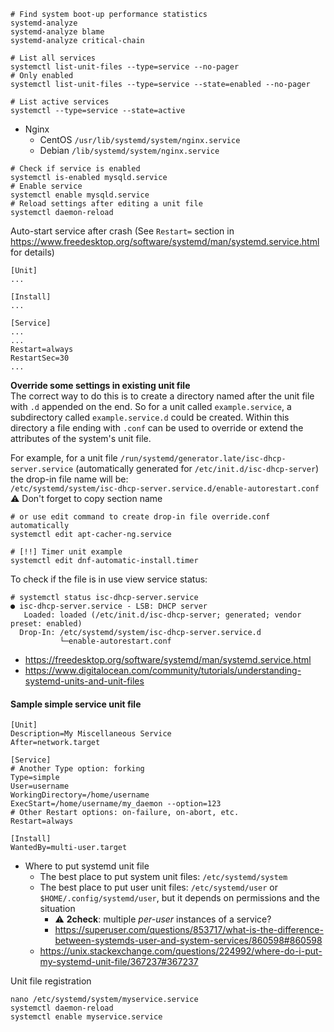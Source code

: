 ```shell
# Find system boot-up performance statistics
systemd-analyze
systemd-analyze blame
systemd-analyze critical-chain

# List all services
systemctl list-unit-files --type=service --no-pager
# Only enabled
systemctl list-unit-files --type=service --state=enabled --no-pager

# List active services
systemctl --type=service --state=active
```

* Nginx
    * CentOS `/usr/lib/systemd/system/nginx.service`
    * Debian `/lib/systemd/system/nginx.service`

```shell
# Check if service is enabled
systemctl is-enabled mysqld.service
# Enable service
systemctl enable mysqld.service
# Reload settings after editing a unit file
systemctl daemon-reload
```

Auto-start service after crash (See `Restart=` section in https://www.freedesktop.org/software/systemd/man/systemd.service.html for details)
```
[Unit]
...

[Install]
...

[Service]
...
...
Restart=always
RestartSec=30
...
```

**Override some settings in existing unit file**<br>
The correct way to do this is to create a directory named after the unit file with `.d` appended on the end. So for a unit called `example.service`, a subdirectory called `example.service.d` could be created. Within this directory a file ending with `.conf` can be used to override or extend the attributes of the system's unit file.

For example, for a unit file `/run/systemd/generator.late/isc-dhcp-server.service` (automatically generated for `/etc/init.d/isc-dhcp-server`) the drop-in file name will be:<br>
`/etc/systemd/system/isc-dhcp-server.service.d/enable-autorestart.conf`<br>
:warning: Don't forget to copy section name
```shell
# or use edit command to create drop-in file override.conf automatically
systemctl edit apt-cacher-ng.service

# [!!] Timer unit example
systemctl edit dnf-automatic-install.timer
```

To check if the file is in use view service status:
```
# systemctl status isc-dhcp-server.service
● isc-dhcp-server.service - LSB: DHCP server
   Loaded: loaded (/etc/init.d/isc-dhcp-server; generated; vendor preset: enabled)
  Drop-In: /etc/systemd/system/isc-dhcp-server.service.d
           └─enable-autorestart.conf
```
* https://freedesktop.org/software/systemd/man/systemd.service.html
* https://www.digitalocean.com/community/tutorials/understanding-systemd-units-and-unit-files

#### Sample simple service unit file
```
[Unit]
Description=My Miscellaneous Service
After=network.target

[Service]
# Another Type option: forking
Type=simple
User=username
WorkingDirectory=/home/username
ExecStart=/home/username/my_daemon --option=123
# Other Restart options: on-failure, on-abort, etc.
Restart=always

[Install]
WantedBy=multi-user.target
```
* Where to put systemd unit file
    * The best place to put system unit files: `/etc/systemd/system`
    * The best place to put user unit files: `/etc/systemd/user` or `$HOME/.config/systemd/user`, but it depends on permissions and the situation
        * :warning: **2check**: multiple *per-user* instances of a service?
        * https://superuser.com/questions/853717/what-is-the-difference-between-systemds-user-and-system-services/860598#860598
    * https://unix.stackexchange.com/questions/224992/where-do-i-put-my-systemd-unit-file/367237#367237

Unit file registration
```shell
nano /etc/systemd/system/myservice.service
systemctl daemon-reload
systemctl enable myservice.service
```
